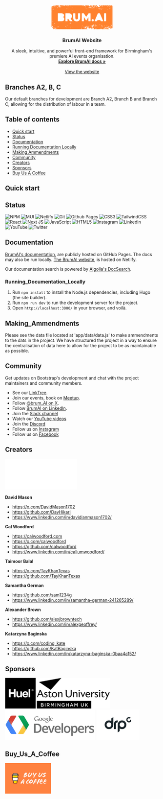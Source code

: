 <p align="center">
  <a href="https://getbootstrap.com/">
    <img src="BRUMAI_MANDARIN@2x.png" alt="Bootstrap logo" width="200">
  </a>
</p>

<h3 align="center">BrumAI Website</h3>

<p align="center">
  A sleek, intuitive, and powerful front-end framework for Birmingham's premiere AI events organisation.
  <br>
  <a href="https://team-architects.github.io/"><strong>Explore BrumAI docs »</strong></a>
  <br>
  <br>
  <a href="https://brum-ai-test.netlify.app/">View the website</a>

</p>


## Branches A2, B, C

Our default branches for development are Branch A2, Branch B and Branch C, allowing for the distribution of labour in a team.


## Table of contents

- [Quick start](#quick-start)
- [Status](#status)
- [Documentation](#documentation)
- [Running Documentation Locally](#running_documentation_locally)
- [Making Ammendments](#making_amendments)
- [Community](#community)
- [Creators](#creators)
- [Sponsors](#sponsors)
- [Buy Us A Coffee](#buy_us_a_coffee)


## Quick start

## Status

![NPM](https://img.shields.io/badge/NPM-%23CB3837.svg?style=for-the-badge&logo=npm&logoColor=white)
![MUI](https://img.shields.io/badge/MUI-%230081CB.svg?style=for-the-badge&logo=mui&logoColor=white)
![Netlify](https://img.shields.io/badge/netlify-%23000000.svg?style=for-the-badge&logo=netlify&logoColor=#00C7B7)
![Git](https://img.shields.io/badge/git-%23F05033.svg?style=for-the-badge&logo=git&logoColor=white)
![Github Pages](https://img.shields.io/badge/github%20pages-121013?style=for-the-badge&logo=github&logoColor=white)
![CSS3](https://img.shields.io/badge/css3-%231572B6.svg?style=for-the-badge&logo=css3&logoColor=white)
![TailwindCSS](https://img.shields.io/badge/tailwindcss-%2338B2AC.svg?style=for-the-badge&logo=tailwind-css&logoColor=white)
![React](https://img.shields.io/badge/react-%2320232a.svg?style=for-the-badge&logo=react&logoColor=%2361DAFB)
![Next JS](https://img.shields.io/badge/Next-black?style=for-the-badge&logo=next.js&logoColor=white)
![JavaScript](https://img.shields.io/badge/javascript-%23323330.svg?style=for-the-badge&logo=javascript&logoColor=%23F7DF1E)
![HTML5](https://img.shields.io/badge/html5-%23E34F26.svg?style=for-the-badge&logo=html5&logoColor=white)
![Instagram](https://img.shields.io/badge/Instagram-%23E4405F.svg?style=for-the-badge&logo=Instagram&logoColor=white)
![LinkedIn](https://img.shields.io/badge/linkedin-%230077B5.svg?style=for-the-badge&logo=linkedin&logoColor=white)
![YouTube](https://img.shields.io/badge/YouTube-%23FF0000.svg?style=for-the-badge&logo=YouTube&logoColor=white)
![Twitter](https://img.shields.io/badge/Twitter-%231DA1F2.svg?style=for-the-badge&logo=Twitter&logoColor=white)




## Documentation

[BrumAI's documentation](https://team-architects.github.io), are publicly hosted on GitHub Pages. The docs may also be run locally.
[The BrumAI website](https://brum-ai-test.netlify.app/), is hosted on Netlify.

Our documentation search is powered by [Algolia's DocSearch](https://docsearch.algolia.com/).

### Running_Documentation_Locally

1. Run `npm install` to install the Node.js dependencies, including Hugo (the site builder).
2. Run `npm run dev` to run the development server for the project.
3. Open `http://localhost:3000/` in your browser, and voilà.


## Making_Ammendments

Please see the data file located at 'app/data/data.js' to make ammendments to the dats in the project. We have structured the project in a way to ensure the centralisation of data here to allow for the project to be as maintainable as possible. 


## Community

Get updates on Bootstrap's development and chat with the project maintainers and community members.

- See our [LinkTree](http://linktr.ee/brumai).
- Join our events, book on [Meetup](https://meetup.com/brum-ai).
- Follow [@brum_AI on X](https://x.com/brum_AI).
- Follow [BrumAI on LinkedIn](https://www.linkedin.com/company/brumai/).
- Join the [Slack channel](brumai.slack.com)
- Watch our [YouTube videos](https://www.youtube.com/@brumai5129)
- Join the [Discord](https://tr.ee/xidkxXUO2K)
- Follow us on [Instagram](https://www.instagram.com/brum_ai_/)
- Follow us on [Facebook](https://www.instagram.com/brum_ai_/)


## Creators

<img src="architects_logo_white.png" height="100px">

**David Mason**

- <https://x.com/DavidMason1702>
- <https://github.com/DayHikari>
- <https://www.linkedin.com/in/davidianmason1702/>

**Cal Woodford**

- <https://calwoodford.com>
- <https://x.com/calwoodford>
- <https://github.com/calwoodford>
- <https://www.linkedin.com/in/callumwoodford/>

**Taimoor Balal**

- <https://x.com/TayKhanTexas>
- <https://github.com/TayKhanTexas>

**Samantha German**

- <https://github.com/sam1234g>
- <https://www.linkedin.com/in/samantha-german-241265289/>

**Alexander Brown**

- <https://github.com/alexjbrowntech>
- <https://www.linkedin.com/in/alexgeoffrey/>

**Katarzyna Baginska**

- <https://x.com/coding_kate>
- <https://github.com/KatBaginska>
- <https://www.linkedin.com/in/katarzyna-baginska-0baa4a152/>


## Sponsors

<div>
<img src="public/assets/huel_black.png" alt="" height="100">
<img src="public/assets/aston_black.png" alt="" height="100">
<img src="public/assets/google-developers-logo-png-event-details-2480.png" alt="" height="100">
<img src="public/assets/DRPG_logo_MASTER_BLACK.png" alt="" height="100">
</div>

## Buy_Us_A_Coffee

<a href="https://www.buymeacoffee.com/brumai">
<img src="public/assets/buysusacoffee.jpg" href= alt="" width="150px">
</a>

<div></div>
